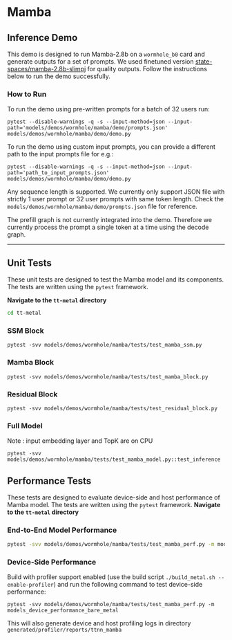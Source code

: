 # Mamba

## Inference Demo

This demo is designed to run Mamba-2.8b on  a `wormhole_b0` card and generate outputs for a set of prompts. We used finetuned version [state-spaces/mamba-2.8b-slimpj](https://huggingface.co/state-spaces/mamba-2.8b-slimpj) for quality outputs. Follow the instructions below to run the demo successfully.

### How to Run

To run the demo using pre-written prompts for a batch of 32 users run:

```
pytest --disable-warnings -q -s --input-method=json --input-path='models/demos/wormhole/mamba/demo/prompts.json' models/demos/wormhole/mamba/demo/demo.py
```

To run the demo using custom input prompts, you can provide a different path to the input prompts file for e.g.:

```
pytest --disable-warnings -q -s --input-method=json --input-path='path_to_input_prompts.json' models/demos/wormhole/mamba/demo/demo.py
```

Any sequence length is supported. We currently only support JSON file with strictly 1 user prompt or 32 user prompts with same token length. Check the `models/demos/wormhole/mamba/demo/prompts.json` file for reference.

The prefill graph is not currently integrated into the demo. Therefore we currently process the prompt a single token at a time using the decode graph.

---

## Unit Tests

These unit tests are designed to test the Mamba model and its components. The tests are written using the `pytest` framework.

**Navigate to the `tt-metal` directory**
```bash
cd tt-metal
```

### SSM Block

```
pytest -svv models/demos/wormhole/mamba/tests/test_mamba_ssm.py
```

### Mamba Block

```
pytest -svv models/demos/wormhole/mamba/tests/test_mamba_block.py
```

### Residual Block

```
pytest -svv models/demos/wormhole/mamba/tests/test_residual_block.py
```

### Full Model

Note : input embedding layer and TopK are on CPU

```
pytest -svv models/demos/wormhole/mamba/tests/test_mamba_model.py::test_inference
```

## Performance Tests

These tests are designed to evaluate device-side and host performance of Mamba model. The tests are written using the `pytest` framework.
**Navigate to the `tt-metal` directory**

### End-to-End Model Performance

```bash
pytest -svv models/demos/wormhole/mamba/tests/test_mamba_perf.py -m models_performance_bare_metal
```

### Device-Side Performance

Build with profiler support enabled (use the build script `./build_metal.sh --enable-profiler`) and run the following command to test device-side performance:

```
pytest -svv models/demos/wormhole/mamba/tests/test_mamba_perf.py -m models_device_performance_bare_metal
```

This will also generate device and host profiling logs in directory `generated/profiler/reports/ttnn_mamba`
